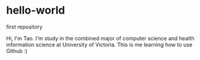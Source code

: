 # hello-world
first repository

Hi, I'm Tao. I'm study in the combined major of computer science and health information science at University of Victoria. This is me learning how to use Github :)
